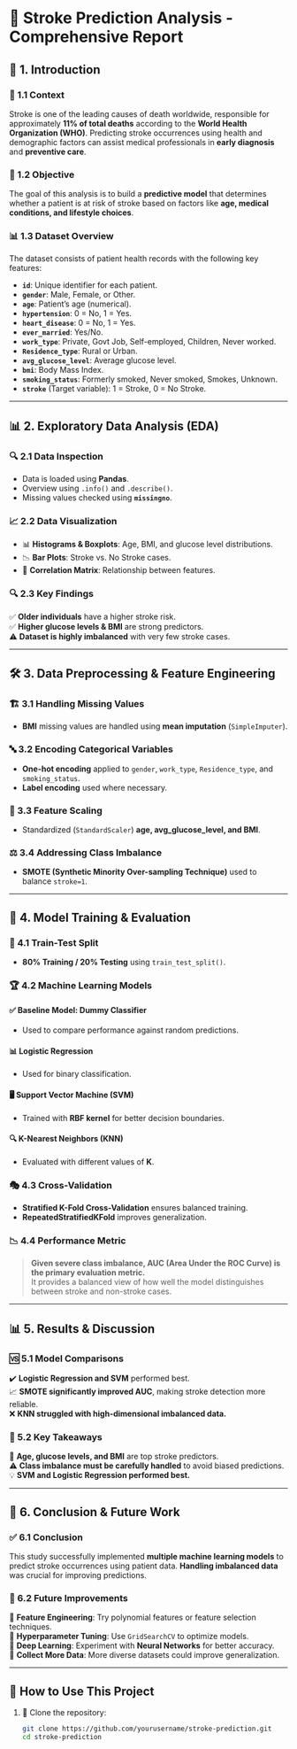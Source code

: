 # 🏥 Stroke Prediction Analysis - Comprehensive Report

## 📌 1. Introduction

### 🔹 1.1 Context
Stroke is one of the leading causes of death worldwide, responsible for approximately **11% of total deaths** according to the **World Health Organization (WHO)**. Predicting stroke occurrences using health and demographic factors can assist medical professionals in **early diagnosis** and **preventive care**.

### 🎯 1.2 Objective
The goal of this analysis is to build a **predictive model** that determines whether a patient is at risk of stroke based on factors like **age, medical conditions, and lifestyle choices**.

### 📊 1.3 Dataset Overview
The dataset consists of patient health records with the following key features:

- **`id`**: Unique identifier for each patient.
- **`gender`**: Male, Female, or Other.
- **`age`**: Patient’s age (numerical).
- **`hypertension`**: 0 = No, 1 = Yes.
- **`heart_disease`**: 0 = No, 1 = Yes.
- **`ever_married`**: Yes/No.
- **`work_type`**: Private, Govt Job, Self-employed, Children, Never worked.
- **`Residence_type`**: Rural or Urban.
- **`avg_glucose_level`**: Average glucose level.
- **`bmi`**: Body Mass Index.
- **`smoking_status`**: Formerly smoked, Never smoked, Smokes, Unknown.
- **`stroke`** (Target variable): 1 = Stroke, 0 = No Stroke.

---

## 📊 2. Exploratory Data Analysis (EDA)

### 🔍 2.1 Data Inspection
- Data is loaded using **Pandas**.
- Overview using `.info()` and `.describe()`.
- Missing values checked using **`missingno`**.

### 📈 2.2 Data Visualization
- 📊 **Histograms & Boxplots**: Age, BMI, and glucose level distributions.
- 📉 **Bar Plots**: Stroke vs. No Stroke cases.
- 🔗 **Correlation Matrix**: Relationship between features.

### 🔍 2.3 Key Findings
✅ **Older individuals** have a higher stroke risk.  
✅ **Higher glucose levels & BMI** are strong predictors.  
⚠️ **Dataset is highly imbalanced** with very few stroke cases.  

---

## 🛠️ 3. Data Preprocessing & Feature Engineering

### 🏗️ 3.1 Handling Missing Values
- **BMI** missing values are handled using **mean imputation** (`SimpleImputer`).

### 🔤 3.2 Encoding Categorical Variables
- **One-hot encoding** applied to `gender`, `work_type`, `Residence_type`, and `smoking_status`.
- **Label encoding** used where necessary.

### 📏 3.3 Feature Scaling
- Standardized (`StandardScaler`) **age, avg_glucose_level, and BMI**.

### ⚖️ 3.4 Addressing Class Imbalance
- **SMOTE (Synthetic Minority Over-sampling Technique)** used to balance `stroke=1`.

---

## 🤖 4. Model Training & Evaluation

### 🔄 4.1 Train-Test Split
- **80% Training / 20% Testing** using `train_test_split()`.

### 🏆 4.2 Machine Learning Models
#### ✅ **Baseline Model: Dummy Classifier**
- Used to compare performance against random predictions.

#### 📊 **Logistic Regression**
- Used for binary classification.

#### 🖥️ **Support Vector Machine (SVM)**
- Trained with **RBF kernel** for better decision boundaries.

#### 🔍 **K-Nearest Neighbors (KNN)**
- Evaluated with different values of **K**.

### 🎭 4.3 Cross-Validation
- **Stratified K-Fold Cross-Validation** ensures balanced training.
- **RepeatedStratifiedKFold** improves generalization.

### 📉 4.4 Performance Metric
> **Given severe class imbalance, AUC (Area Under the ROC Curve) is the primary evaluation metric.**  
> It provides a balanced view of how well the model distinguishes between stroke and non-stroke cases.

---

## 📊 5. Results & Discussion

### 🆚 5.1 Model Comparisons
✔️ **Logistic Regression and SVM** performed best.  
📈 **SMOTE significantly improved AUC**, making stroke detection more reliable.  
❌ **KNN struggled with high-dimensional imbalanced data.**  

### 🚀 5.2 Key Takeaways
🔹 **Age, glucose levels, and BMI** are top stroke predictors.  
⚠️ **Class imbalance must be carefully handled** to avoid biased predictions.  
💡 **SVM and Logistic Regression performed best.**  

---

## 🎯 6. Conclusion & Future Work

### ✅ 6.1 Conclusion
This study successfully implemented **multiple machine learning models** to predict stroke occurrences using patient data. **Handling imbalanced data** was crucial for improving predictions.

### 🔮 6.2 Future Improvements
📌 **Feature Engineering**: Try polynomial features or feature selection techniques.  
📌 **Hyperparameter Tuning**: Use `GridSearchCV` to optimize models.  
📌 **Deep Learning**: Experiment with **Neural Networks** for better accuracy.  
📌 **Collect More Data**: More diverse datasets could improve generalization.

---

## 🚀 How to Use This Project
1. 📂 Clone the repository:
   ```bash
   git clone https://github.com/yourusername/stroke-prediction.git
   cd stroke-prediction
